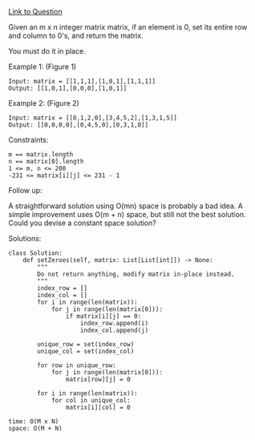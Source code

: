 [Link to Question](https://leetcode.com/explore/interview/card/top-interview-questions-medium/103/array-and-strings/777/)




Given an m x n integer matrix matrix, if an element is 0, set its entire row and column to 0's, and return the matrix.

You must do it in place.

 

Example 1:
(Figure 1)
```
Input: matrix = [[1,1,1],[1,0,1],[1,1,1]]
Output: [[1,0,1],[0,0,0],[1,0,1]]
```
Example 2:
(Figure 2)
```
Input: matrix = [[0,1,2,0],[3,4,5,2],[1,3,1,5]]
Output: [[0,0,0,0],[0,4,5,0],[0,3,1,0]]
 ```

Constraints:
```
m == matrix.length
n == matrix[0].length
1 <= m, n <= 200
-231 <= matrix[i][j] <= 231 - 1
 ```

Follow up:

A straightforward solution using O(mn) space is probably a bad idea.
A simple improvement uses O(m + n) space, but still not the best solution.
Could you devise a constant space solution?


Solutions:
```
class Solution:
    def setZeroes(self, matrix: List[List[int]]) -> None:
        """
        Do not return anything, modify matrix in-place instead.
        """
        index_row = []
        index_col = []
        for i in range(len(matrix)):
            for j in range(len(matrix[0])):
                if matrix[i][j] == 0:
                    index_row.append(i)
                    index_col.append(j)
        
        unique_row = set(index_row)
        unique_col = set(index_col)
        
        for row in unique_row:
            for j in range(len(matrix[0])):
                matrix[row][j] = 0
                
        for i in range(len(matrix)):
            for col in unique_col:
                matrix[i][col] = 0

time: O(M x N)
space: O(M + N)
```